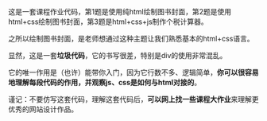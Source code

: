 这是一套课程作业代码，第1题是使用纯html绘制图书封面，第2题是使用html+css绘制图书封面，第3题是html+css+js制作个税计算器。

之所以绘制图书封面，是老师想通过这种主题让我们熟悉基本的html+css语言。



显然，这是一套**垃圾代码**，它的书写很差，特别是div的使用非常混乱。

它的唯一作用是（也许）能带你入门，因为它行数不多、逻辑简单，**你可以很容易地理解每段代码的作用，并观察js、css是如何与html对接的**。

谨记：不要仿写这套代码，理解这套代码后，**可以网上找一些课程大作业**来理解更优秀的网站设计作品。